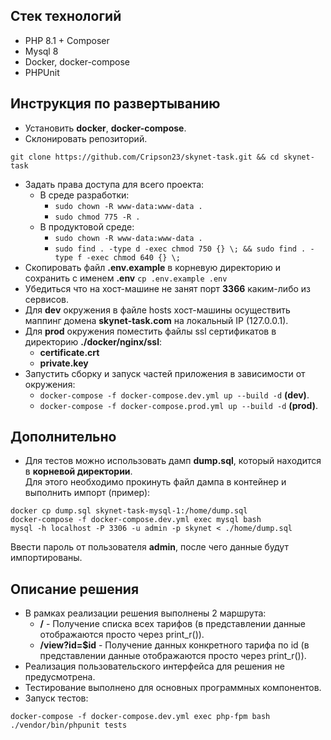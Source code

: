 ## Стек технологий
- PHP 8.1 + Composer
- Mysql 8
- Docker, docker-compose
- PHPUnit

## Инструкция по развертыванию
- Установить **docker**, **docker-compose**.
- Склонировать репозиторий.
```
git clone https://github.com/Cripson23/skynet-task.git && cd skynet-task
```
- Задать права доступа для всего проекта:
    - В среде разработки:
        - ```sudo chown -R www-data:www-data .```
        - ```sudo chmod 775 -R .```
    - В продуктовой среде:
        - ```sudo chown -R www-data:www-data .```
        - ```sudo find . -type d -exec chmod 750 {} \; && sudo find . -type f -exec chmod 640 {} \;```
- Скопировать файл **.env.example** в корневую директорию и сохранить с именем **.env** ```cp .env.example .env```
- Убедиться что на хост-машине не занят порт **3366** каким-либо из сервисов.
- Для **dev** окружения в файле hosts хост-машины осуществить маппинг домена **skynet-task.com** на локальный IP (127.0.0.1).
- Для **prod** окружения поместить файлы ssl сертификатов в директорию **./docker/nginx/ssl**:
    - **certificate.crt**
    - **private.key**
- Запустить сборку и запуск частей приложения в зависимости от окружения:
    - ```docker-compose -f docker-compose.dev.yml up --build -d``` **(dev)**.
    - ```docker-compose -f docker-compose.prod.yml up --build -d``` **(prod)**.

## Дополнительно
- Для тестов можно использовать дамп **dump.sql**, который находится в **корневой директории**.   
  Для этого необходимо прокинуть файл дампа в контейнер и выполнить импорт (пример):
```
docker cp dump.sql skynet-task-mysql-1:/home/dump.sql
docker-compose -f docker-compose.dev.yml exec mysql bash
mysql -h localhost -P 3306 -u admin -p skynet < ./home/dump.sql
```
Ввести пароль от пользователя **admin**, после чего данные будут импортированы.

## Описание решения
- В рамках реализации решения выполнены 2 маршрута:
    - **/** - Получение списка всех тарифов (в представлении данные отображаются просто через print_r()).
    - **/view?id=$id** - Получение данных конкретного тарифа по id (в представлении данные отображаются просто через print_r()).
- Реализация пользовательского интерфейса для решения не предусмотрена.
- Тестирование выполнено для основных программных компонентов.
- Запуск тестов:
```
docker-compose -f docker-compose.dev.yml exec php-fpm bash
./vendor/bin/phpunit tests
```
